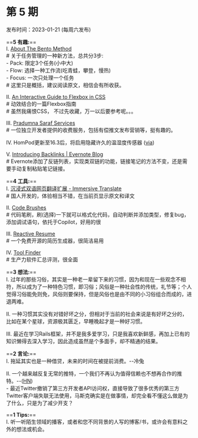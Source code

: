 # 第 5 期
发布时间：2023-01-21 (每周六发布)

==**5 有趣:**== \
I. [About The Bento Method](https://www.bentomethod.com/bentomethod)\
    # 关于任务管理的一种新方法，总共分3步:\
        - Pack: 限定3个任务(小中大)\
        - Flow: 选择一种工作流(吃青蛙，攀登，慢热)\
        - Focus: 一次只处理一个任务\
	# 这里只是概括，建议阅读原文，相信会有所收获。
	
II. [An Interactive Guide to Flexbox in CSS](https://www.joshwcomeau.com/css/interactive-guide-to-flexbox/)\
    # 动效结合的一篇Flexbox指南\
    # 虽然我痛恨CSS， 不过先收藏，万一以后要参考呢。。。

III. [Pradumna Saraf Services](https://pradumnasaraf.dev/services/)\
    # 一位独立开发者提供的收费服务，包括有偿推文发布营销等，挺有趣的。
    
IV. HomPod更新至16.3后，将启用隐藏许久的温湿度传感器 ([via](https://www.macworld.com/article/1477343/homepod-16-3-temperature-sensor-siri-tone-volume-control.html))

V. [Introducing Backlinks | Evernote Blog](https://evernote.com/blog/introducing-backlinks/)\
    # Evernote添加了反链列表，实现类双链的功能，链接笔记的方法不变，还是需要手动复制粘贴笔记链接。


==**4 工具:**==\
I. [沉浸式双语网页翻译扩展 - Immersive Translate](https://immersive-translate.owenyoung.com)\
    # 国人开发的，体验相当不错，在当前页显示原文和译文

II. [Code Brushes](https://githubnext.com/projects/code-brushes/)\
    # 代码笔刷，刷(选择)一下就可以格式化代码，自动判断并添加类型，修复bug，添加调试语句，依托于Copilot，好用的很

III. [Reactive Resume](https://rxresu.me/zh)\
    # 一个免费开源的简历生成器，很简洁易用

IV. [Tool Finder](https://toolfinder.xyz)\
    # 生产力软件汇总评测，很全面


==**3 想法:**== \
I. 过年的那些习俗，其实是一种老一辈留下来的习惯，因为和现在一些观念不相符，所以成为了一种特色习惯，即习俗；风俗是一种社会性的传统，礼节等；个人觉得习俗能免则免，风俗则要保持，但是风俗也是由不同的小习俗组合而成的，进退两难。

II. 一种习惯其实没有对错好坏之分，但相对于当前的社会来说是有好坏之分的，比如在某个星球，资源极其匮乏，早睡晚起才是一种好习惯。

III. 最近在学习Rails框架，并不是我多爱学习，只是我喜欢新鲜感，再加上已有的知识懒得去深入学习，因此造成虽然是个多面手，却不精通的结果。


==**2 言论:**==\
I. 拖延其实也是一种借贷，未来的时间在被提前消费。--冷兔

II. 一个越来越反复无常的推特，一个我们不再认为值得信赖也不想再合作的推特。--([HN](https://news.ycombinator.com/item?id=34445702))\
	- 最近Twitter撤销了第三方开发者API访问权，直接导致了很多优秀的第三方Twitter客户端失联无法使用，马斯克确实是在做事情，却完全看不懂这么做是为了什么，只是为了减少开支？


==**1 Tips:**==\
I. 听一听陌生领域的播客，或者和您不同背景的人写的博客/书，或许会有意料之外的想法或机会。

